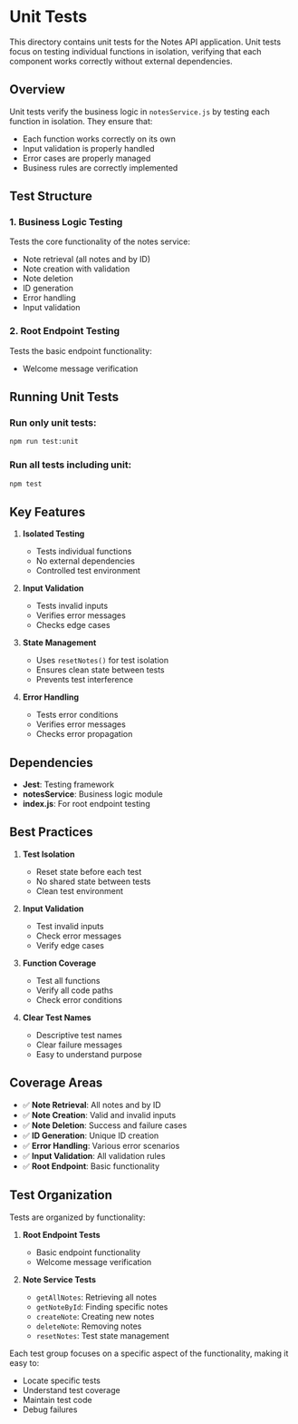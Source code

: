 # Unit Tests

This directory contains unit tests for the Notes API application. Unit tests focus on testing individual functions in isolation, verifying that each component works correctly without external dependencies.

## Overview

Unit tests verify the business logic in `notesService.js` by testing each function in isolation. They ensure that:
- Each function works correctly on its own
- Input validation is properly handled
- Error cases are properly managed
- Business rules are correctly implemented

## Test Structure

### 1. Business Logic Testing
Tests the core functionality of the notes service:
- Note retrieval (all notes and by ID)
- Note creation with validation
- Note deletion
- ID generation
- Error handling
- Input validation

### 2. Root Endpoint Testing
Tests the basic endpoint functionality:
- Welcome message verification

## Running Unit Tests

### Run only unit tests:
```bash
npm run test:unit
```

### Run all tests including unit:
```bash
npm test
```

## Key Features

1. **Isolated Testing**
   - Tests individual functions
   - No external dependencies
   - Controlled test environment

2. **Input Validation**
   - Tests invalid inputs
   - Verifies error messages
   - Checks edge cases

3. **State Management**
   - Uses `resetNotes()` for test isolation
   - Ensures clean state between tests
   - Prevents test interference

4. **Error Handling**
   - Tests error conditions
   - Verifies error messages
   - Checks error propagation

## Dependencies

- **Jest**: Testing framework
- **notesService**: Business logic module
- **index.js**: For root endpoint testing

## Best Practices

1. **Test Isolation**
   - Reset state before each test
   - No shared state between tests
   - Clean test environment

2. **Input Validation**
   - Test invalid inputs
   - Check error messages
   - Verify edge cases

3. **Function Coverage**
   - Test all functions
   - Verify all code paths
   - Check error conditions

4. **Clear Test Names**
   - Descriptive test names
   - Clear failure messages
   - Easy to understand purpose

## Coverage Areas

- ✅ **Note Retrieval**: All notes and by ID
- ✅ **Note Creation**: Valid and invalid inputs
- ✅ **Note Deletion**: Success and failure cases
- ✅ **ID Generation**: Unique ID creation
- ✅ **Error Handling**: Various error scenarios
- ✅ **Input Validation**: All validation rules
- ✅ **Root Endpoint**: Basic functionality

## Test Organization

Tests are organized by functionality:
1. **Root Endpoint Tests**
   - Basic endpoint functionality
   - Welcome message verification

2. **Note Service Tests**
   - `getAllNotes`: Retrieving all notes
   - `getNoteById`: Finding specific notes
   - `createNote`: Creating new notes
   - `deleteNote`: Removing notes
   - `resetNotes`: Test state management

Each test group focuses on a specific aspect of the functionality, making it easy to:
- Locate specific tests
- Understand test coverage
- Maintain test code
- Debug failures 